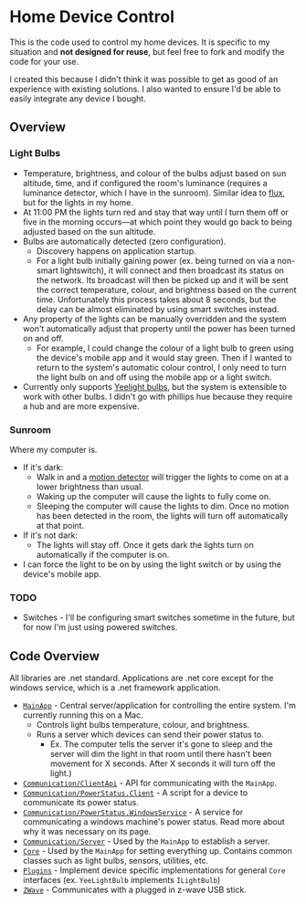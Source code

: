 # Home Device Control

This is the code used to control my home devices. It is specific to my situation and **not designed for reuse**, but feel free to fork and modify the code for your use.

I created this because I didn't think it was possible to get as good of an experience with existing solutions. I also wanted to ensure I'd be able to easily integrate any device I bought.

## Overview

### Light Bulbs

* Temperature, brightness, and colour of the bulbs adjust based on sun altitude, time, and if configured the room's luminance (requires a luminance detector, which I have in the sunroom). Similar idea to [flux](https://justgetflux.com/), but for the lights in my home.
* At 11:00 PM the lights turn red and stay that way until I turn them off or five in the morning occurs—at which point they would go back to being adjusted based on the sun altitude.
* Bulbs are automatically detected (zero configuration).
    * Discovery happens on application startup.
    * For a light bulb initially gaining power (ex. being turned on via a non-smart lightswitch), it will connect and then broadcast its status on the network. Its broadcast will then be picked up and it will be sent the correct temperature, colour, and brightness based on the current time. Unfortunately this process takes about 8 seconds, but the delay can be almost eliminated by using smart switches instead.
* Any property of the lights can be manually overridden and the system won't automatically adjust that property until the power has been turned on and off.
    * For example, I could change the colour of a light bulb to green using the device's mobile app and it would stay green. Then if I wanted to return to the system's automatic colour control, I only need to turn the light bulb on and off using the mobile app or a light switch.
* Currently only supports [Yeelight bulbs](https://www.amazon.ca/Xiaomi-YLDP03YL-Yeelight-Dimmable-Equivalent/dp/B077GCYCT7/), but the system is extensible to work with other bulbs. I didn't go with phillips hue because they require a hub and are more expensive.

### Sunroom

Where my computer is.

* If it's dark:
    * Walk in and a [motion detector](https://www.amazon.ca/ZOOZ-Z-Wave-Sensor-Temperature-Humidity/dp/B01AKSO80O) will trigger the lights to come on at a lower brightness than usual.
    * Waking up the computer will cause the lights to fully come on.
    * Sleeping the computer will cause the lights to dim. Once no motion has been detected in the room, the lights will turn off automatically at that point.
* If it's not dark:
    * The lights will stay off. Once it gets dark the lights turn on automatically if the computer is on.
* I can force the light to be on by using the light switch or by using the device's mobile app.

### TODO

* Switches - I'll be configuring smart switches sometime in the future, but for now I'm just using powered switches.

## Code Overview

All libraries are .net standard. Applications are .net core except for the windows service, which is a .net framework application.

- [`MainApp`](MainApp) - Central server/application for controlling the entire system. I'm currently running this on a Mac.
    - Controls light bulbs temperature, colour, and brightness.
    - Runs a server which devices can send their power status to.
        - Ex. The computer tells the server it's gone to sleep and the server will dim the light in that room until there hasn't been movement for X seconds. After X seconds it will turn off the light.)
- [`Communication/ClientApi`](Communication/ClientApi) - API for communicating with the `MainApp`.
- [`Communication/PowerStatus.Client`](Communication/PowerStatus.Client) - A script for a device to communicate its power status.
- [`Communication/PowerStatus.WindowsService`](Communication/PowerStatus.WindowsService) - A service for communicating a windows machine's power status. Read more about why it was necessary on its page.
- [`Communication/Server`](Communication/Server) - Used by the `MainApp` to establish a server.
- [`Core`](Core) - Used by the `MainApp` for setting everything up. Contains common classes such as light bulbs, sensors, utilities, etc.
- [`Plugins`](Plugins) - Implement device specific implementations for general `Core` interfaces (ex. `YeeLightBulb` implements `ILightBulb`)
- [`ZWave`](ZWave) - Communicates with a plugged in z-wave USB stick.
